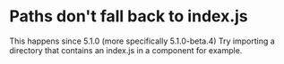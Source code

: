 # Paths don't fall back to index.js

This happens since 5.1.0 (more specifically 5.1.0-beta.4)
Try importing a directory that contains an index.js in a component for example.
